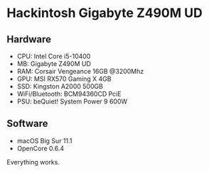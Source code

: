 # Hackintosh Gigabyte Z490M UD

## Hardware

- CPU: Intel Core i5-10400
- MB: Gigabyte Z490M UD
- RAM: Corsair Vengeance 16GB @3200Mhz
- GPU: MSI RX570 Gaming X 4GB
- SSD: Kingston A2000 500GB
- WiFi/Bluetooth: BCM94360CD PciE
- PSU: beQuiet! System Power 9 600W

## Software
- macOS Big Sur 11.1
- OpenCore 0.6.4


Everything works.
